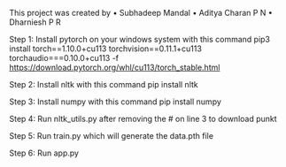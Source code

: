 This project was created by 
• Subhadeep Mandal
• Aditya Charan P N
• Dharniesh P R

Step 1:
Install pytorch on your windows system with this command
pip3 install torch==1.10.0+cu113 torchvision==0.11.1+cu113 torchaudio===0.10.0+cu113 -f https://download.pytorch.org/whl/cu113/torch_stable.html

Step 2:
Install nltk  with this command
pip install nltk

Step 3:
Install numpy with this command
pip install numpy

Step 4:
Run nltk_utils.py after removing the # on line 3 to download punkt

Step 5:
Run train.py which will generate the data.pth file

Step 6:
Run app.py
